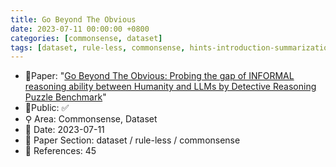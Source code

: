 ```yaml
---
title: Go Beyond The Obvious
date: 2023-07-11 00:00:00 +0800
categories: [commonsense, dataset]
tags: [dataset, rule-less, commonsense, hints-introduction-summarization]
---
```


- 📙Paper: "[Go Beyond The Obvious: Probing the gap of INFORMAL reasoning ability between Humanity and LLMs by Detective Reasoning Puzzle Benchmark](https://arxiv.org/abs/2307.05113)"
- 🔑Public: ✅
- ⚲ Area: Commonsense, Dataset
- 📅 Date: 2023-07-11
- 🔎 Paper Section: dataset / rule-less / commonsense
- 📝 References: 45
